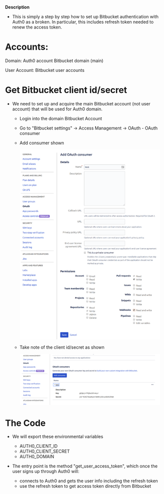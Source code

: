**Description**

  - This is simply a step by step how to set up Bitbucket authentication with Auth0 as a broken.  In particular, this includes refresh token needed to renew the access token.

# Accounts:

Domain: 
    Auth0 account
    Bitbucket domain (main)

User Account:
    Bitbucket user accounts 

# Get Bitbucket client id/secret

   - We need to set up and acquire the main Bitbucket account (not user account) that will be used for Auth0 domain.
    
     * Login into the domain Bitbucket Account
     * Go to "Bitbucket settings" -> Access Management -> OAuth - OAuth consumer
     * Add consumer shown

       ![](oauth-consumer-1.png)

     * Take note of the client id/secret as shown

       ![](oauth-consumer-2.png)

# The Code

   - We will export these environmental variables

        * AUTH0_CLIENT_ID
        * AUTH0_CLIENT_SECRET
        * AUTH0_DOMAIN

   - The entry point is the method "get_user_access_token", which once the user signs up through Auth0 will:

      * connects to Auth0 and gets the user info including the refresh token
      * use the refresh token to get access token directly from Bitbucket
